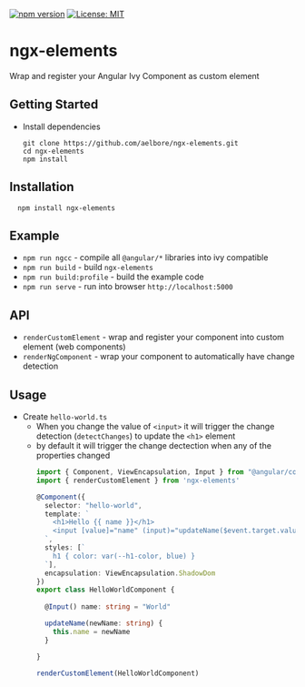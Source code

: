 [![npm version](https://badge.fury.io/js/ngx-elements.svg)](https://www.npmjs.com/package/ngx-elements)
[![License: MIT](https://img.shields.io/badge/license-MIT-blue.svg)](https://opensource.org/licenses/MIT)

# ngx-elements
Wrap and register your Angular Ivy Component as custom element

Getting Started
------------
* Install dependencies
  ```
  git clone https://github.com/aelbore/ngx-elements.git
  cd ngx-elements
  npm install
  ```

Installation
------------
  ```
    npm install ngx-elements
  ```

Example
------------
* `npm run ngcc` - compile all `@angular/*` libraries into ivy compatible
* `npm run build` - build `ngx-elements`
* `npm run build:profile` - build the example code
* `npm run serve` - run into browser `http://localhost:5000`

API
-----
* `renderCustomElement` - wrap and register your component into custom element (web components)
* `renderNgComponent` - wrap your component to automatically have change detection

Usage
-----
* Create `hello-world.ts`
  - When you change the value of `<input>` it will trigger the change detection (`detectChanges`) to update the `<h1>` element
  - by default it will trigger the change dectection when any of the properties changed
    ```typescript
    import { Component, ViewEncapsulation, Input } from "@angular/core";
    import { renderCustomElement } from 'ngx-elements'

    @Component({
      selector: "hello-world",
      template: `
        <h1>Hello {{ name }}</h1>
        <input [value]="name" (input)="updateName($event.target.value)" />
      `,
      styles: [`
        h1 { color: var(--h1-color, blue) }
      `],
      encapsulation: ViewEncapsulation.ShadowDom
    })
    export class HelloWorldComponent {
      
      @Input() name: string = "World"

      updateName(newName: string) {
        this.name = newName
      }

    }

    renderCustomElement(HelloWorldComponent)
    ```





